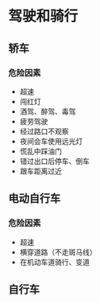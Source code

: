 # 驾驶和骑行

## 轿车

### 危险因素

* 超速
* 闯红灯
* 酒驾、醉驾、毒驾
* 疲劳驾驶
* 经过路口不观察
* 夜间会车使用远光灯
* 慌乱中踩油门
* 错过出口后停车、倒车
* 跟车距离过近

## 电动自行车

### 危险因素

* 超速
* 横穿道路（不走斑马线）
* 在机动车道骑行、变道

## 自行车
